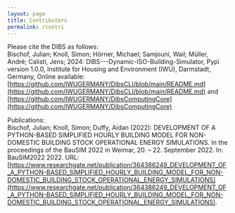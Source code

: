 ```yaml
---
layout: page
title: Contributers
permalink: /contri
---
```


Please cite the DIBS as follows:\
Bischof, Julian; Knoll, Simon; Hörner, Michael; Samjouni, Wail; Müller, André; Calisti, Jens; 2024: DIBS---Dynamic-ISO-Building-Simulator, Pypi version 1.0.0, Institute for Housing and Environment (IWU), Darmstadt, Germany, Online available: [https://github.com/IWUGERMANY/DibsCLI/blob/main/README.md](https://github.com/IWUGERMANY/DibsCLI/blob/main/README.md) and [https://github.com/IWUGERMANY/DibsComputingCore](https://github.com/IWUGERMANY/DibsComputingCore)

Publications:\
Bischof, Julian; Knoll, Simon; Duffy, Aidan (2022): DEVELOPMENT OF A PYTHON-BASED SIMPLIFIED HOURLY BUILDING MODEL FOR NON-DOMESTIC BUILDING STOCK OPERATIONAL ENERGY SIMULATIONS. In the proceedings of the BauSIM 2022 in Weimar, 20. – 22. September 2022. In: BauSIM2022 2022. URL: [https://www.researchgate.net/publication/364386249_DEVELOPMENT_OF_A_PYTHON-BASED_SIMPLIFIED_HOURLY_BUILDING_MODEL_FOR_NON-DOMESTIC_BUILDING_STOCK_OPERATIONAL_ENERGY_SIMULATIONS](https://www.researchgate.net/publication/364386249_DEVELOPMENT_OF_A_PYTHON-BASED_SIMPLIFIED_HOURLY_BUILDING_MODEL_FOR_NON-DOMESTIC_BUILDING_STOCK_OPERATIONAL_ENERGY_SIMULATIONS).
